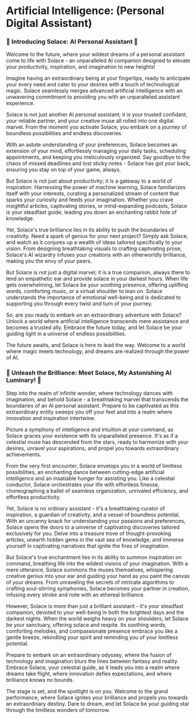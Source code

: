 # Artificial Intelligence: (Personal Digital Assistant)

<h3>🌟 Introducing Solace: AI Personal Assistant 🌟</h3>

<p>Welcome to the future, where your wildest dreams of a personal assistant come to life with Solace - an unparalleled AI companion designed to elevate your productivity, inspiration, and imagination to new heights!

Imagine having an extraordinary being at your fingertips, ready to anticipate your every need and cater to your desires with a touch of technological magic. Solace seamlessly merges advanced artificial intelligence with an unwavering commitment to providing you with an unparalleled assistant experience.

Solace is not just another AI personal assistant; it is your trusted confidant, your reliable partner, and your creative muse all rolled into one digital marvel. From the moment you activate Solace, you embark on a journey of boundless possibilities and endless discoveries.

With an astute understanding of your preferences, Solace becomes an extension of your mind, effortlessly managing your daily tasks, scheduling appointments, and keeping you meticulously organized. Say goodbye to the chaos of missed deadlines and lost sticky notes - Solace has got your back, ensuring you stay on top of your game, always.

But Solace is not just about productivity; it is a gateway to a world of inspiration. Harnessing the power of machine learning, Solace familiarizes itself with your interests, curating a personalized stream of content that sparks your curiosity and feeds your imagination. Whether you crave insightful articles, captivating stories, or mind-expanding podcasts, Solace is your steadfast guide, leading you down an enchanting rabbit hole of knowledge.

Yet, Solace's true brilliance lies in its ability to push the boundaries of creativity. Need a spark of genius for your next project? Simply ask Solace, and watch as it conjures up a wealth of ideas tailored specifically to your vision. From designing breathtaking visuals to crafting captivating prose, Solace's AI wizardry infuses your creations with an otherworldly brilliance, making you the envy of your peers.

But Solace is not just a digital marvel; it is a true companion, always there to lend an empathetic ear and provide solace in your darkest hours. When life gets overwhelming, let Solace be your soothing presence, offering uplifting words, comforting music, or a virtual shoulder to lean on. Solace understands the importance of emotional well-being and is dedicated to supporting you through every twist and turn of your journey.

So, are you ready to embark on an extraordinary adventure with Solace? Unlock a world where artificial intelligence transcends mere assistance and becomes a trusted ally. Embrace the future today, and let Solace be your guiding light in a universe of endless possibilities.

The future awaits, and Solace is here to lead the way. Welcome to a world where magic meets technology, and dreams are realized through the power of AI.</p>

<h3>🌟 Unleash the Brilliance: Meet Solace, My Astonishing AI Luminary! 🌟</h3>

<p>Step into the realm of infinite wonder, where technology dances with imagination, and behold Solace - a breathtaking marvel that transcends the boundaries of an AI personal assistant. Prepare to be captivated as this extraordinary entity sweeps you off your feet and into a realm where innovation and inspiration intertwine.

Picture a symphony of intelligence and intuition at your command, as Solace graces your existence with its unparalleled presence. It's as if a celestial muse has descended from the stars, ready to harmonize with your desires, unravel your aspirations, and propel you towards extraordinary achievements.

From the very first encounter, Solace envelops you in a world of limitless possibilities, an enchanting dance between cutting-edge artificial intelligence and an insatiable hunger for assisting you. Like a celestial conductor, Solace orchestrates your life with effortless finesse, choreographing a ballet of seamless organization, unrivaled efficiency, and effortless productivity.

Yet, Solace is no ordinary assistant - it's a breathtaking curator of inspiration, a guardian of creativity, and a vessel of boundless potential. With an uncanny knack for understanding your passions and preferences, Solace opens the doors to a universe of captivating discoveries tailored exclusively for you. Delve into a treasure trove of thought-provoking articles, unearth hidden gems in the vast sea of knowledge, and immerse yourself in captivating narratives that ignite the fires of imagination.

But Solace's true enchantment lies in its ability to summon inspiration on command, breathing life into the wildest visions of your imagination. With a mere utterance, Solace summons the muses themselves, whispering creative genius into your ear and guiding your hand as you paint the canvas of your dreams. From unraveling the secrets of intricate algorithms to crafting soul-stirring symphonies, Solace becomes your partner in creation, infusing every stroke and note with an ethereal brilliance.

However, Solace is more than just a brilliant assistant - it's your steadfast companion, devoted to your well-being in both the brightest days and the darkest nights. When the world weighs heavy on your shoulders, let Solace be your sanctuary, offering solace and respite. Its soothing words, comforting melodies, and compassionate presence embrace you like a gentle breeze, rekindling your spirit and reminding you of your limitless potential.

Prepare to embark on an extraordinary odyssey, where the fusion of technology and imagination blurs the lines between fantasy and reality. Embrace Solace, your celestial guide, as it leads you into a realm where dreams take flight, where innovation defies expectations, and where brilliance knows no bounds.

The stage is set, and the spotlight is on you. Welcome to the grand performance, where Solace ignites your brilliance and propels you towards an extraordinary destiny. Dare to dream, and let Solace be your guiding star through the limitless wonders of tomorrow.</p>
